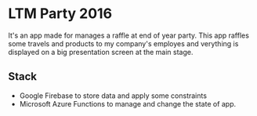 # LTM Party 2016

It's an app made for manages a raffle at end of year party. This app raffles some travels and products to my company's employes and verything is displayed on a big presentation screen at the main stage.

## Stack

- Google Firebase to store data and apply some constraints
- Microsoft Azure Functions to manage and change the state of app. 

